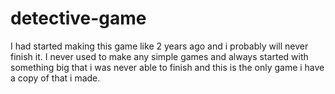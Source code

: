 # detective-game
I had started making this game like 2 years ago and i probably will never finish it.
I never used to make any simple games and always started with something big that i was never able to finish and this is the only game i have a copy of that i made.
